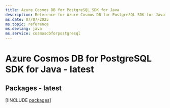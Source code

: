 ```yaml
---
title: Azure Cosmos DB for PostgreSQL SDK for Java
description: Reference for Azure Cosmos DB for PostgreSQL SDK for Java
ms.date: 07/07/2025
ms.topic: reference
ms.devlang: java
ms.service: cosmosdbforpostgresql
---
```

# Azure Cosmos DB for PostgreSQL SDK for Java - latest
## Packages - latest
[!INCLUDE [packages](cosmos-db-for-postgresql-index.md)]